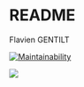 # README

Flavien GENTILT

[![Maintainability](https://api.codeclimate.com/v1/badges/876eca28f4ff62a83bc5/maintainability)](https://codeclimate.com/github/FlavienGtlt/projet-back-a19/maintainability)

<a href="https://codeclimate.com/github/FlavienGtlt/projet-back-a19/test_coverage"><img src="https://api.codeclimate.com/v1/badges/876eca28f4ff62a83bc5/test_coverage" /></a>
